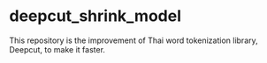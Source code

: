 # deepcut_shrink_model
This repository is the improvement of Thai word tokenization library, Deepcut, to make it faster.
